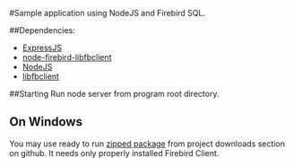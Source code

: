 #Sample application using NodeJS and Firebird SQL.

##Dependencies:
- [ExpressJS](http://expressjs.com/)
- [node-firebird-libfbclient](https://github.com/xdenser/node-firebird-libfbclient)
- [NodeJS](http://nodejs.org/)
- [libfbclient](http://www.firebirdsql.org/)

##Starting
Run
    node server
from program root directory.

## On Windows 
You may use ready to run [zipped package](https://github.com/downloads/xdenser/node-fb-sample/fb-isql.zip) from project downloads section on github.
It needs only properly installed Firebird Client. 